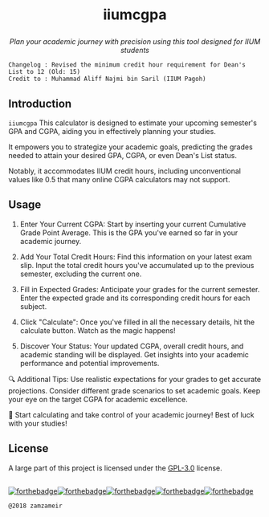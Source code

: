 <h1 align="center">
  <p>iiumcgpa</p>
</h1>

<p align="center">
  <i align="center">Plan your academic journey with precision using this tool designed for IIUM students</i>
</p>

```
Changelog : Revised the minimum credit hour requirement for Dean's List to 12 (Old: 15)
Credit to : Muhammad Aliff Najmi bin Saril (IIUM Pagoh)
```

## Introduction

`iiumcgpa` This calculator is designed to estimate your upcoming semester's GPA and CGPA, aiding you in effectively planning your studies.

It empowers you to strategize your academic goals, predicting the grades needed to attain your desired GPA, CGPA, or even Dean's List status. 

Notably, it accommodates IIUM credit hours, including unconventional values like 0.5 that many online CGPA calculators may not support.


## Usage 

1. Enter Your Current CGPA:
   Start by inserting your current Cumulative Grade Point Average. This is the GPA you've earned so far in your academic journey.

2. Add Your Total Credit Hours:
   Find this information on your latest exam slip. Input the total credit hours you've accumulated up to the previous semester, excluding the current one.

3. Fill in Expected Grades:
   Anticipate your grades for the current semester. Enter the expected grade and its corresponding credit hours for each subject.

4. Click "Calculate":
   Once you've filled in all the necessary details, hit the calculate button. Watch as the magic happens!

5. Discover Your Status:
   Your updated CGPA, overall credit hours, and academic standing will be displayed. Get insights into your academic performance and potential improvements.

🔍 Additional Tips:
    Use realistic expectations for your grades to get accurate projections.
    Consider different grade scenarios to set academic goals.
    Keep your eye on the target CGPA for academic excellence.

🚀 Start calculating and take control of your academic journey! Best of luck with your studies!


## License

A large part of this project is licensed under the [GPL-3.0](./LICENSE) license.

##

[![forthebadge](https://forthebadge.com/images/badges/uses-html.svg)](https://raw.githubusercontent.com/zamzameir/iiumcgpa/master/index.html)[![forthebadge](https://forthebadge.com/images/badges/uses-css.svg)](https://raw.githubusercontent.com/zamzameir/iiumcgpa/master/style/iiumcgpa.css)[![forthebadge](https://forthebadge.com/images/badges/uses-js.svg)](https://raw.githubusercontent.com/zamzameir/iiumcgpa/master/script/iiumcgpa.js)[![forthebadge](https://forthebadge.com/images/badges/built-with-love.svg)](https://tiny.cc/iiumcgpa)[![forthebadge](https://forthebadge.com/images/badges/check-it-out.svg)](https://tiny.cc/iiumcgpa)

```
@2018 zamzameir
```
